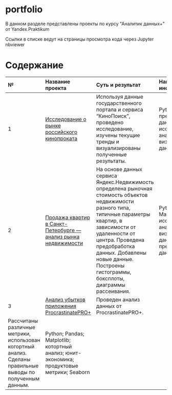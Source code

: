 # portfolio

В данном разделе представлены проекты по курсу "Аналитик данных+" от Yandex.Praktikum

Ссылки в списке ведут на страницы просмотра кода через Jupyter nbviewer

# Содержание
| № | Название проекта | Суть и результат | Навыки и инструменты |
| :-------------------- | :--------------------- |:---------------------------| :---------------------------| 
| 1 | [Исследование о рынке российского кинопроката](https://github.com/Yuliya-kagaeva/portfolio/blob/main/project/analysis_film.ipynb)|Используя данные государственного портала и сервиса “КиноПоиск”, проведено исследование, изучены текущие тренды и визуализированы полученные результаты.| Python; Pandas; предобработка данных; исследовательский анализ данных; визуализация данных
| 2 | [Продажа квартир в Санкт-Петербурге — анализ рынка недвижимости](https://github.com/Yuliya-kagaeva/portfolio/blob/main/project/analisys_flats_spb_(1).ipynb)| На основе данных сервиса Яндекс.Недвижимость определена рыночная стоимость объектов недвижимости разного типа, типичные параметры квартир, в зависимости от удаленности от центра. Проведена предобработка данных. Добавлены новые данные. Построены гистограммы, боксплоты, диаграммы рассеивания. | Python; Pandas; Matplotlib; исследовательский анализ данных; визуализация данных; предобработка данных
| 3 | [Анализ убытков приложения ProcrastinatePRO+](https://github.com/Yuliya-kagaeva/portfolio/blob/main/project/analysis_of_business_indicators.ipynb)| Проведен анализ данных от ProcrastinatePRO+.
Рассчитаны различные метрики, использован когортный анализ. Сделаны правильные выводы по полученным данным.| Python; Pandas; Matplotlib; котортный анализ; юнит-экономика; продуктовые метрики; Seaborn



